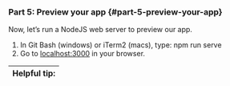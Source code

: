 ### Part 5:  Preview your app {#part-5-preview-your-app}

Now, let’s run a NodeJS web server to preview our app.

1.  In Git Bash (windows) or iTerm2 (macs), type: npm run serve
2.  Go to [localhost:3000](https://www.google.com/url?q=http://localhost:3000/&sa=D&ust=1479671279397000&usg=AFQjCNH__ONZow9H0Yk7DivGyXe8ymGnCQ) in your browser.

| Helpful tip: |
| --- |